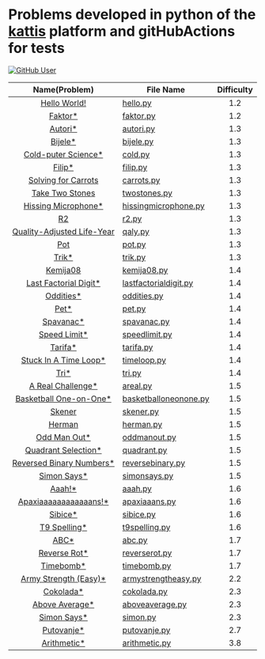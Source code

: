 # Problems developed in python of the [kattis](https://open.kattis.com/problems?order=problem_difficulty) platform and gitHubActions for tests

[![GitHub User](https://img.shields.io/badge/GitHub-JohamSMC-red?style=plastic&logo=github&link=https://github.com/JohamSMC)](https://github.com/JohamSMC)


| Name(Problem) 	          | File Name                                                                                         	              | Difficulty 	|
|:-------------:	          |---------------------------------------------------------------------------------------------------	              |:----------:	|
| [Hello World!](https://open.kattis.com/problems/hello)|[hello.py](https://github.com/JohamSMC/python-kattis-gitHubActions/blob/master/problems/hello.py)|1.2|
| [Faktor*](https://open.kattis.com/problems/faktor)|[faktor.py](https://github.com/JohamSMC/python-kattis-gitHubActions/blob/master/problems/)|1.2|
| [Autori*](https://open.kattis.com/problems/autori)|[autori.py](https://github.com/JohamSMC/python-kattis-gitHubActions/blob/master/problems/)|1.3|
| [Bijele*](https://open.kattis.com/problems/bijele)|[bijele.py](https://github.com/JohamSMC/python-kattis-gitHubActions/blob/master/problems/)|1.3|
| [Cold-puter Science*](https://open.kattis.com/problems/cold)|[cold.py](https://github.com/JohamSMC/python-kattis-gitHubActions/blob/master/problems/)|1.3|
| [Filip*](https://open.kattis.com/problems/filip)|[filip.py](https://github.com/JohamSMC/python-kattis-gitHubActions/blob/master/problems/)|1.3|
| [Solving for Carrots](https://open.kattis.com/problems/carrots)|[carrots.py](https://github.com/JohamSMC/python-kattis-gitHubActions/blob/master/problems/carrots.py)| 1.3|
| [Take Two Stones](https://open.kattis.com/problems/twostones)|[twostones.py](https://github.com/JohamSMC/python-kattis-gitHubActions/blob/master/problems/twostones.py)| 1.3|
| [Hissing Microphone*](https://open.kattis.com/problems/hissingmicrophone)|[hissingmicrophone.py](https://github.com/JohamSMC/python-kattis-gitHubActions/blob/master/problems/)|1.3|
| [R2](https://open.kattis.com/problems/r2)|[r2.py](https://github.com/JohamSMC/python-kattis-gitHubActions/blob/master/problems/r2.py)|1.3|
| [Quality-Adjusted Life-Year](https://open.kattis.com/problems/qaly)| [qaly.py](https://github.com/JohamSMC/python-kattis-gitHubActions/blob/master/problems/qaly.py)|1.3|
| [Pot](https://open.kattis.com/problems/pot)|[pot.py](https://github.com/JohamSMC/python-kattis-gitHubActions/blob/master/problems/pot.py)|1.3|
| [Trik*](https://open.kattis.com/problems/trik)|[trik.py](https://github.com/JohamSMC/python-kattis-gitHubActions/blob/master/problems/)|1.3|
| [Kemija08](https://open.kattis.com/problems/kemija08)|[kemija08.py](https://github.com/JohamSMC/python-kattis-gitHubActions/blob/master/problems/kemija08.py)|1.4|
| [Last Factorial Digit*](https://open.kattis.com/problems/lastfactorialdigit)|[lastfactorialdigit.py](https://github.com/JohamSMC/python-kattis-gitHubActions/blob/master/problems/)|1.4|
| [Oddities*](https://open.kattis.com/problems/oddities)|[oddities.py](https://github.com/JohamSMC/python-kattis-gitHubActions/blob/master/problems/)|1.4|
| [Pet*](https://open.kattis.com/problems/pet)|[pet.py](https://github.com/JohamSMC/python-kattis-gitHubActions/blob/master/problems/)|1.4|
| [Spavanac*](https://open.kattis.com/problems/spavanac)|[spavanac.py](https://github.com/JohamSMC/python-kattis-gitHubActions/blob/master/problems/)|1.4|
| [Speed Limit*](https://open.kattis.com/problems/speedlimit)|[speedlimit.py](https://github.com/JohamSMC/python-kattis-gitHubActions/blob/master/problems/)|1.4|
| [Tarifa*](https://open.kattis.com/problems/tarifa)|[tarifa.py](https://github.com/JohamSMC/python-kattis-gitHubActions/blob/master/problems/)|1.4|
| [Stuck In A Time Loop*](https://open.kattis.com/problems/timeloop)|[timeloop.py](https://github.com/JohamSMC/python-kattis-gitHubActions/blob/master/problems/)|1.4|
| [Tri*](https://open.kattis.com/problems/tri)|[tri.py](https://github.com/JohamSMC/python-kattis-gitHubActions/blob/master/problems/)|1.4|
| [A Real Challenge*](https://open.kattis.com/problems/areal)|[areal.py](https://github.com/JohamSMC/python-kattis-gitHubActions/blob/master/problems/)|1.5|
| [Basketball One-on-One*](https://open.kattis.com/problems/basketballoneonone)|[basketballoneonone.py](https://github.com/JohamSMC/python-kattis-gitHubActions/blob/master/problems/)|1.5| 
| [Skener](https://open.kattis.com/problems/skener)|[skener.py](https://github.com/JohamSMC/python-kattis-gitHubActions/blob/master/problems/skener.py)|1.5|
| [Herman](https://open.kattis.com/problems/herman)|[herman.py](https://github.com/JohamSMC/python-kattis-gitHubActions/blob/master/problems/herman.py)|1.5|
| [Odd Man Out*](https://open.kattis.com/problems/oddmanout)|[oddmanout.py](https://github.com/JohamSMC/python-kattis-gitHubActions/blob/master/problems/)|1.5|
| [Quadrant Selection*](https://open.kattis.com/problems/quadrant)|[quadrant.py](https://github.com/JohamSMC/python-kattis-gitHubActions/blob/master/problems/)|1.5|
| [Reversed Binary Numbers*](https://open.kattis.com/problems/reversebinary)|[reversebinary.py](https://github.com/JohamSMC/python-kattis-gitHubActions/blob/master/problems/)|1.5|
| [Simon Says*](https://open.kattis.com/problems/simonsays)|[simonsays.py](https://github.com/JohamSMC/python-kattis-gitHubActions/blob/master/problems/)|1.5|
| [Aaah!*](https://open.kattis.com/problems/aaah)|[aaah.py](https://github.com/JohamSMC/python-kattis-gitHubActions/blob/master/problems/)|1.6|
| [Apaxiaaaaaaaaaaaans!*](https://open.kattis.com/problems/apaxiaaans)|[apaxiaaans.py](https://github.com/JohamSMC/python-kattis-gitHubActions/blob/master/problems/)|1.6|
| [Sibice*](https://open.kattis.com/problems/sibice)|[sibice.py](https://github.com/JohamSMC/python-kattis-gitHubActions/blob/master/problems/)|1.6|
| [T9 Spelling*](https://open.kattis.com/problems/t9spelling)|[t9spelling.py](https://github.com/JohamSMC/python-kattis-gitHubActions/blob/master/problems/)|1.6|
| [ABC*](https://open.kattis.com/problems/abc)|[abc.py](https://github.com/JohamSMC/python-kattis-gitHubActions/blob/master/problems/)|1.7|
| [Reverse Rot*](https://open.kattis.com/problems/reverserot)|[reverserot.py](https://github.com/JohamSMC/python-kattis-gitHubActions/blob/master/problems/)|1.7|
| [Timebomb*](https://open.kattis.com/problems/timebomb)|[timebomb.py](https://github.com/JohamSMC/python-kattis-gitHubActions/blob/master/problems/)|1.7|
| [Army Strength (Easy)*](https://open.kattis.com/problems/armystrengtheasy)|[armystrengtheasy.py](https://github.com/JohamSMC/python-kattis-gitHubActions/blob/master/problems/)|2.2|
| [Cokolada*](https://open.kattis.com/problems/cokolada)|[cokolada.py](https://github.com/JohamSMC/python-kattis-gitHubActions/blob/master/problems/)|2.3|
| [Above Average*](https://open.kattis.com/problems/aboveaverage)|[aboveaverage.py](https://github.com/JohamSMC/python-kattis-gitHubActions/blob/master/problems/)|2.3|
| [Simon Says*](https://open.kattis.com/problems/simon)|[simon.py](https://github.com/JohamSMC/python-kattis-gitHubActions/blob/master/problems/)|2.3|
| [Putovanje*](https://open.kattis.com/problems/putovanje)|[putovanje.py](https://github.com/JohamSMC/python-kattis-gitHubActions/blob/master/problems/)|2.7|
| [Arithmetic*](https://open.kattis.com/problems/arithmetic)|[arithmetic.py](https://github.com/JohamSMC/python-kattis-gitHubActions/blob/master/problems/)|3.8|

<!---
| []()|[xxxx.py](https://github.com/JohamSMC/python-kattis-gitHubActions/blob/master/problems/)|1.| 
-->

